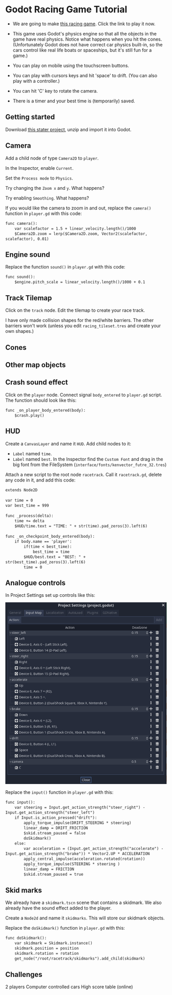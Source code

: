 # Godot Racing Game Tutorial

* We are going to make [this racing game](https://electronstudio.github.io/godot_racing/).  Click the link to play it now.

* This game uses Godot's physics engine so that all the objects in the game have real physics.  Notice
what happens when you hit the cones.  (Unfortunately Godot does not have correct car physics built-in,
so the cars control like real life boats or spaceships, but it's still fun for a game.)

* You can play on mobile using the touchscreen buttons.

* You can play with cursors keys and hit 'space' to drift.  (You can also play with a controller.)

* You can hit 'C' key to rotate the camera.

* There is a timer and your best time is (temporarily) saved.

## Getting started

Download [this stater project](racing_starter.zip), unzip and import it into Godot.

## Camera

Add a child node of type `Camera2D` to `player`.

In the Inspector, enable `Current`.

Set the `Process mode` to `Physics`.

Try changing the `Zoom x` and `y`.  What happens?

Try enabling `Smoothing`.  What happens?

If you would like the camera to zoom in and out, replace the `camera()` function in `player.gd`
with this code:

```gdscript
func camera():
	var scalefactor = 1.5 + linear_velocity.length()/1000
	$Camera2D.zoom = lerp($Camera2D.zoom, Vector2(scalefactor, scalefactor), 0.01) 
```


## Engine sound



Replace the function `sound()` in `player.gd` with this code:

```gdscript
func sound():
	$engine.pitch_scale = linear_velocity.length()/1000 + 0.1
```


## Track Tilemap

Click on the `track` node.  Edit the tilemap to create your race track.

I have only made collision shapes for the red/white barriers.  The other barriers won't work (unless
you edit `racing_tileset.tres` and create your own shapes.)


## Cones

## Other map objects

## Crash sound effect

Click on the `player` node.  Connect signal `body_entered` to `player.gd` script.  The 
function should look like this:

```gdscript
func _on_player_body_entered(body):
	$crash.play()
```

## HUD

Create a `CanvasLayer` and name it `HUD`.
Add child nodes to it:
* `Label` named `time`.
* `Label` named `best`.
In the Inspector find the `Custom Font` and drag in the big font from the FileSystem (`interface/fonts/kenvector_futre_32.tres`)

Attach a new script to the root node `racetrack`.
Call it `racetrack.gd`, delete any code in it, and add this code:

```gdscript
extends Node2D

var time = 0
var best_time = 999

func _process(delta):
	time += delta
	$HUD/time.text = "TIME: " + str(time).pad_zeros(3).left(6)

func _on_checkpoint_body_entered(body):
	if body.name == 'player':
		if(time < best_time):
			best_time = time
		$HUD/best.text = "BEST: " + str(best_time).pad_zeros(3).left(6)
		time = 0

```


## Analogue controls

In Project Settings set up controls like this:

![inputmap](inputmap.png)

Replace the `input()` function in `player.gd` with this:

```gdscript
func input():
	var steering = Input.get_action_strength("steer_right") - Input.get_action_strength("steer_left")
	if Input.is_action_pressed("drift"):
		apply_torque_impulse(DRIFT_STEERING * steering)
		linear_damp = DRIFT_FRICTION
		$skid.stream_paused = false
		doSkidmark()
	else:
		var acceleration = (Input.get_action_strength("accelerate") - Input.get_action_strength("brake")) * Vector2.UP * ACCELERATION
		apply_central_impulse(acceleration.rotated(rotation))
		apply_torque_impulse(STEERING * steering )
		linear_damp = FRICTION
		$skid.stream_paused = true
```

## Skid marks

We already have a `skidmark.tscn` scene that contains a skidmark.  We also already have the sound
effect added to the player.

Create a `Node2d` and name it `skidmarks`.  This will store our skidmark objects.

Replace the `doSkidmark()` function in  `player.gd` with this:

```gdscript
func doSkidmark():
	var skidmark = Skidmark.instance()
	skidmark.position = position
	skidmark.rotation = rotation
	get_node("/root/racetrack/skidmarks").add_child(skidmark)
```

## Challenges

2 players
Computer controlled cars
High score table (online)